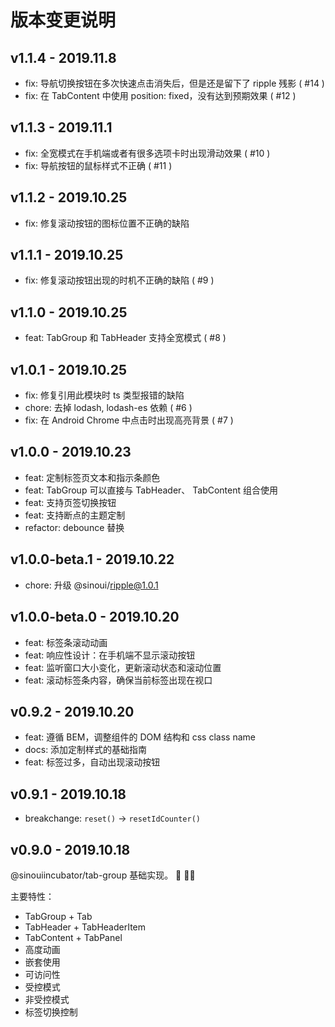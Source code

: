 # 版本变更说明

## v1.1.4 - 2019.11.8

- fix: 导航切换按钮在多次快速点击消失后，但是还是留下了 ripple 残影 ( #14 )
- fix: 在 TabContent 中使用 position: fixed，没有达到预期效果 ( #12 )

## v1.1.3 - 2019.11.1

- fix: 全宽模式在手机端或者有很多选项卡时出现滑动效果 ( #10 )
- fix: 导航按钮的鼠标样式不正确 ( #11 )

## v1.1.2 - 2019.10.25

- fix: 修复滚动按钮的图标位置不正确的缺陷

## v1.1.1 - 2019.10.25

- fix: 修复滚动按钮出现的时机不正确的缺陷 ( #9 )

## v1.1.0 - 2019.10.25

- feat: TabGroup 和 TabHeader 支持全宽模式 ( #8 )

## v1.0.1 - 2019.10.25

- fix: 修复引用此模块时 ts 类型报错的缺陷
- chore: 去掉 lodash, lodash-es 依赖 ( #6 )
- fix: 在 Android Chrome 中点击时出现高亮背景 ( #7 )

## v1.0.0 - 2019.10.23

- feat: 定制标签页文本和指示条颜色
- feat: TabGroup 可以直接与 TabHeader、 TabContent 组合使用
- feat: 支持页签切换按钮
- feat: 支持断点的主题定制
- refactor: debounce 替换

## v1.0.0-beta.1 - 2019.10.22

- chore: 升级 @sinoui/ripple@1.0.1

## v1.0.0-beta.0 - 2019.10.20

- feat: 标签条滚动动画
- feat: 响应性设计：在手机端不显示滚动按钮
- feat: 监听窗口大小变化，更新滚动状态和滚动位置
- feat: 滚动标签条内容，确保当前标签出现在视口

## v0.9.2 - 2019.10.20

- feat: 遵循 BEM，调整组件的 DOM 结构和 css class name
- docs: 添加定制样式的基础指南
- feat: 标签过多，自动出现滚动按钮

## v0.9.1 - 2019.10.18

- breakchange: `reset()` -> `resetIdCounter()`

## v0.9.0 - 2019.10.18

@sinouiincubator/tab-group 基础实现。 :tada: :tada::tada:

主要特性：

- TabGroup + Tab
- TabHeader + TabHeaderItem
- TabContent + TabPanel
- 高度动画
- 嵌套使用
- 可访问性
- 受控模式
- 非受控模式
- 标签切换控制
